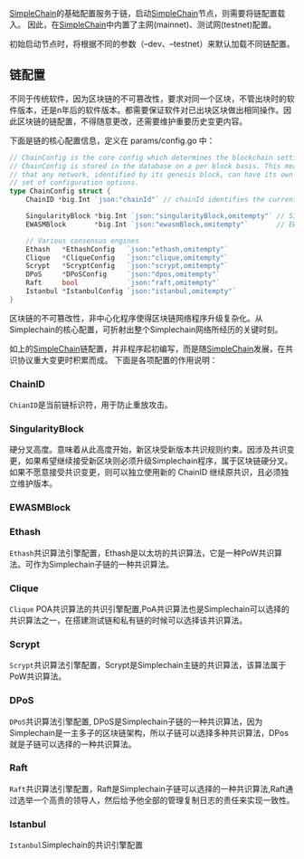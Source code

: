 [SimpleChain](https://www.simplechain.com/)的基础配置服务于链，启动[SimpleChain](https://www.simplechain.com/)节点，则需要将链配置载入。 因此，在[SimpleChain](https://www.simplechain.com/)中内置了主网(mainnet)、测试网(testnet)配置。

初始启动节点时，将根据不同的参数（–dev、–testnet）来默认加载不同链配置。

## 链配置

不同于传统软件，因为区块链的不可篡改性，要求对同一个区块，不管出块时的软件版本，还是n年后的软件版本。都需要保证软件对已出块区块做出相同操作。因此区块链的链配置，不得随意更改，还需要维护重要历史变更内容。


下面是链的核心配置信息，定义在 params/config.go 中：

```go
// ChainConfig is the core config which determines the blockchain settings.
// ChainConfig is stored in the database on a per block basis. This means
// that any network, identified by its genesis block, can have its own
// set of configuration options.
type ChainConfig struct {
	ChainID *big.Int `json:"chainId"` // chainId identifies the current chain and is used for replay protection

	SingularityBlock *big.Int `json:"singularityBlock,omitempty"` // Singularity switch block (nil = no fork, 0 = already on singularity)
	EWASMBlock       *big.Int `json:"ewasmBlock,omitempty"`       // EWASM switch block (nil = no fork, 0 = already activated)

	// Various consensus engines
	Ethash   *EthashConfig   `json:"ethash,omitempty"`
	Clique   *CliqueConfig   `json:"clique,omitempty"`
	Scrypt   *ScryptConfig   `json:"scrypt,omitempty"`
	DPoS     *DPoSConfig     `json:"dpos,omitempty"`
	Raft     bool            `json:"raft,omitempty"`
	Istanbul *IstanbulConfig `json:"istanbul,omitempty"`
}
```

区块链的不可篡改性，非中心化程序使得区块链网络程序升级复杂化。从Simplechain的核心配置，可折射出整个Simplechain网络所经历的关键时刻。 

如上的[SimpleChain](https://www.simplechain.com/)链配置，并非程序起初编写，而是随[SimpleChain](https://www.simplechain.com/)发展，在共识协议重大变更时积累而成。 下面是各项配置的作用说明：

### ChainID

`ChianID`是当前链标识符，用于防止重放攻击。

### SingularityBlock

硬分叉高度。意味着从此高度开始，新区块受新版本共识规则约束。因涉及共识变更，如果希望继续接受新区块则必须升级Simplechain程序，属于区块链硬分叉。
如果不愿意接受共识变更，则可以独立使用新的 ChainID 继续原共识，且必须独立维护版本。
  
### EWASMBlock



### Ethash

`Ethash`共识算法引擎配置，Ethash是以太坊的共识算法，它是一种PoW共识算法。可作为Simplechain子链的一种共识算法。

### Clique

`Clique` POA共识算法的共识引擎配置,PoA共识算法也是Simplechain可以选择的共识算法之一，在搭建测试链和私有链的时候可以选择该共识算法。

### Scrypt

`Scrypt`共识算法引擎配置，Scrypt是Simplechain主链的共识算法，该算法属于PoW共识算法。

### DPoS

`DPoS`共识算法引擎配置, DPoS是Simplechain子链的一种共识算法，因为Simplechain是一主多子的区块链架构，所以子链可以选择多种共识算法，DPos就是子链可以选择的一种共识算法。

### Raft

`Raft`共识算法引擎配置，Raft是Simplechain子链可以选择的一种共识算法,Raft通过选举一个高贵的领导人，然后给予他全部的管理复制日志的责任来实现一致性。

### Istanbul

`Istanbul`Simplechain的共识引擎配置


